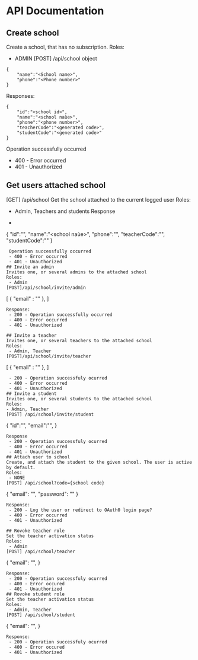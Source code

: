 # API Documentation
## Create school
Create a school, that has no subscription.
Roles:
 - ADMIN
[POST] /api/school
object 
```
{
	"name":"<School name>",
	"phone":"<Phone number>"
}
```
Responses:
```
{
	"id":"<school id>",
	"name":"<school naùe>",
	"phone":"<phone number>",
	"teacherCode":"<generated code>",
	"studentCode":"<generated code>"
}
```
Operation successfully occurred
 - 400 - Error occurred
 - 401 - Unauthorized
## Get users attached school
[GET] /api/school
Get the school attached to the current logged user
Roles:
 - Admin, Teachers and students
Response
 - ```
{
	"id":"<school id>",
	"name":"<school naùe>",
	"phone":"<phone number>",
	"teacherCode":"<generated code>",
	"studentCode":"<generated code>"
}
```
 Operation successfully occurred
 - 400 - Error occurred
 - 401 - Unauthorized
## Invite an admin
Invites one, or several admins to the attached school
Roles:
 - Admin
[POST]/api/school/invite/admin
```
[
	{
		"email" : "<an email>"
	},
]
```
Response:
 - 200 - Operation successfully occurred
 - 400 - Error occurred
 - 401 - Unauthorized

## Invite a teacher
Invites one, or several teachers to the attached school
Roles:
 - Admin, Teacher
[POST]/api/school/invite/teacher
```
[
	{
		"email" : "<an email>"
	},
]
```
 - 200 - Operation successfuly ocurred
 - 400 - Error occurred
 - 401 - Unauthorized
## Invite a student
Invites one, or several students to the attached school
Roles:
- Admin, Teacher
[POST] /api/school/invite/student
```
{
	"id":"<school id>",
	"email":"<student email>",
}

```
Response 
 - 200 - Operation successfuly ocurred
 - 400 - Error occurred
 - 401 - Unauthorized
## Attach user to school
Create, and attach the student to the given school. The user is active by default.
Roles:
 - NONE
[POST] /api/school?code={school code}
```
{
	"email": "<user email>",
	"password": "<user password>"
}
```
Response:
 - 200 - Log the user or redirect to OAuth0 login page?
 - 400 - Error occurred
 - 401 - Unauthorized

## Rovoke teacher role
Set the teacher activation status
Roles:
 - Admin
[POST] /api/school/teacher
```
{
	"email": "<user email>",
}
```
Response:
 - 200 - Operation successfuly ocurred
 - 400 - Error occured
 - 401 - Unauthorized
## Rovoke student role
Set the teacher activation status
Roles:
 - Admin, Teacher
[POST] /api/school/student
```
{
	"email": "<user email>",
}
```
Response:
 - 200 - Operation successfuly ocurred
 - 400 - Error occured
 - 401 - Unauthorized








